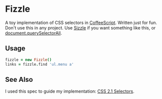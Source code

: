 # Fizzle
A toy implementation of CSS selectors in [CoffeeScript](http://coffeescript.org). Written just for fun. Don't use this in any project. Use [Sizzle](http://sizzlejs.com/) if you want something like this, or [document.querySelectorAll](https://developer.mozilla.org/en-US/docs/Web/API/Document.querySelectorAll).

## Usage
```coffeescript
fizzle = new Fizzle()
links = fizzle.find 'ul.menu a'
```

## See Also
I used this spec to guide my implementation: [CSS 2.1 Selectors](http://www.w3.org/TR/CSS2/selector.html).
